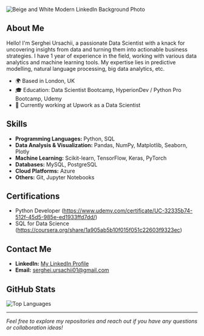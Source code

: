 ![Beige and White Modern LinkedIn Background Photo](https://github.com/UrSerghei/UrSerghei/assets/128091943/d82f2dcf-eacc-4ca5-bf43-35c3ff0cda3e)

## About Me

Hello! I'm Serghei Ursachii, a passionate Data Scientist with a knack for uncovering insights from data and turning them into actionable business strategies. I have 1 year of experience in the field, working with various data analytics and machine learning tools. My expertise lies in predictive modelling, natural language processing, big data analytics, etc.

- 🌍 Based in London, UK
- 🎓 Education: Data Scientist Bootcamp, HyperionDev / Python Pro Bootcamp, Udemy
- 💼 Currently working at Upwork as a Data Scientist

## Skills

- **Programming Languages:** Python, SQL
- **Data Analysis & Visualization:** Pandas, NumPy, Matplotlib, Seaborn, Plotly
- **Machine Learning:** Scikit-learn, TensorFlow, Keras, PyTorch
- **Databases:** MySQL, PostgreSQL
- **Cloud Platforms:** Azure
- **Others:** Git, Jupyter Notebooks


## Certifications

- Python Developer (https://www.udemy.com/certificate/UC-32335b74-512f-45d5-985e-ed1933ffd7dd/)
- SQL for Data Science (https://coursera.org/share/1a905ab5b10f015f051c22603f9323ec)

## Contact Me

- **LinkedIn:** [My LinkedIn Profile](https://www.linkedin.com/in/serghei-ursachii-254b39153/)
- **Email:** [serghei.ursachii01@gmail.com](mailto:serghei.ursachii01@gmail.com)

## GitHub Stats

![Top Languages](https://github-readme-stats.vercel.app/api/top-langs/?username=UrSerghei&layout=compact&theme=chartreuse-light)

---

*Feel free to explore my repositories and reach out if you have any questions or collaboration ideas!*
